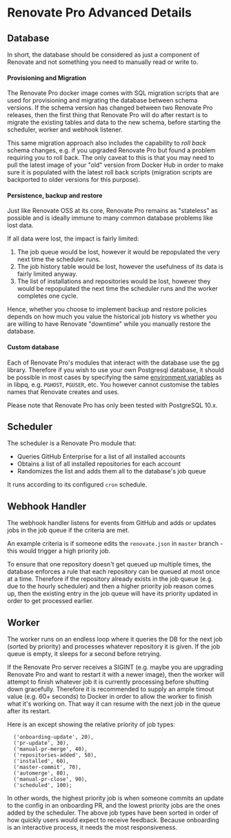 # Renovate Pro Advanced Details

## Database

In short, the database should be considered as just a component of Renovate and not something you need to manually read or write to.

#### Provisioning and Migration

The Renovate Pro docker image comes with SQL migration scripts that are used for provisioning and migrating the database between schema versions.
If the schema version has changed between two Renovate Pro releases, then the first thing that Renovate Pro will do after restart is to migrate the existing tables and data to the new schema, before starting the scheduler, worker and webhook listener.

This same migration approach also includes the capability to _roll back_ schema changes, e.g. if you upgraded Renovate Pro but found a problem requiring you to roll back.
The only caveat to this is that you may need to pull the latest image of your "old" version from Docker Hub in order to make sure it is populated with the latest roll back scripts (migration scripts are backported to older versions for this purpose).

#### Persistence, backup and restore

Just like Renovate OSS at its core, Renovate Pro remains as "stateless" as possible and is ideally immune to many common database problems like lost data.

If all data were lost, the impact is fairly limited:

1.  The job queue would be lost, however it would be repopulated the very next time the scheduler runs.
2.  The job history table would be lost, however the usefulness of its data is fairly limited anyway.
3.  The list of installations and repositories would be lost, however they would be repopulated the next time the scheduler runs and the worker completes one cycle.

Hence, whether you choose to implement backup and restore policies depends on how much you value the historical job history vs whether you are willing to have Renovate "downtime" while you manually restore the database.

#### Custom database

Each of Renovate Pro's modules that interact with the database use the [pg](https://www.npmjs.com/package/pg) library. Therefore if you wish to use your own Postgresql database, it should be possible in most cases by specifying the same [environment variables](https://www.postgresql.org/docs/9.1/static/libpq-envars.html) as in libpq, e.g. `PGHOST`, `PGUSER`, etc. You however cannot customise the tables names that Renovate creates and uses.

Please note that Renovate Pro has only been tested with PostgreSQL 10.x.

## Scheduler

The scheduler is a Renovate Pro module that:

* Queries GitHub Enterprise for a list of all installed accounts
* Obtains a list of all installed repositories for each account
* Randomizes the list and adds them all to the database's job queue

It runs according to its configured `cron` schedule.

## Webhook Handler

The webhook handler listens for events from GitHub and adds or updates jobs in the job queue if the criteria are met.

An example criteria is if someone edits the `renovate.json` in `master` branch - this would trigger a high priority job.

To ensure that one repository doesn't get queued up multiple times, the database enforces a rule that each repository can be queued at most once at a time.
Therefore if the repository already exists in the job queue (e.g. due to the hourly scheduler) and then a higher priority job reason comes up, then the existing entry in the job queue will have its priority updated in order to get processed earlier.

## Worker

The worker runs on an endless loop where it queries the DB for the next job (sorted by priority) and processes whatever repository it is given. If the job queue is empty, it sleeps for a second before retrying.

If the Renovate Pro server receives a SIGINT (e.g. maybe you are upgrading Renovate Pro and want to restart it with a newer image), then the worker will attempt to finish whatever job it is currently processing before shutting down gracefully.
Therefore it is recommended to supply an ample timout value (e.g. 60+ seconds) to Docker in order to allow the worker to finish what it's working on.
That way it can resume with the next job in the queue after its restart.

Here is an except showing the relative priority of job types:

```
  ('onboarding-update', 20),
  ('pr-update', 30),
  ('manual-pr-merge', 40),
  ('repositories-added', 50),
  ('installed', 60),
  ('master-commit', 70),
  ('automerge', 80),
  ('manual-pr-close', 90),
  ('scheduled', 100);
```

In other words, the highest priority job is when someone commits an update to the config in an onboarding PR, and the lowest priority jobs are the ones added by the scheduler. The above job types have been sorted in order of how quickly users would expect to receive feedback. Because onboarding is an interactive process, it needs the most responsiveness.
